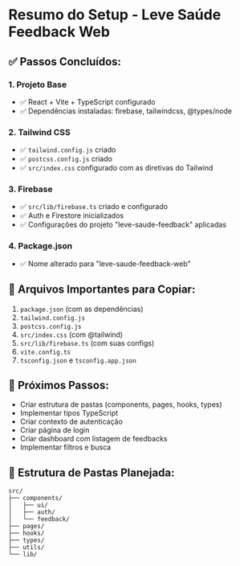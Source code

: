 # Resumo do Setup - Leve Saúde Feedback Web

## ✅ Passos Concluídos:

### 1. Projeto Base
- ✅ React + Vite + TypeScript configurado
- ✅ Dependências instaladas: firebase, tailwindcss, @types/node

### 2. Tailwind CSS
- ✅ `tailwind.config.js` criado
- ✅ `postcss.config.js` criado  
- ✅ `src/index.css` configurado com as diretivas do Tailwind

### 3. Firebase
- ✅ `src/lib/firebase.ts` criado e configurado
- ✅ Auth e Firestore inicializados
- ✅ Configurações do projeto "leve-saude-feedback" aplicadas

### 4. Package.json
- ✅ Nome alterado para "leve-saude-feedback-web"

## 📁 Arquivos Importantes para Copiar:

1. `package.json` (com as dependências)
2. `tailwind.config.js` 
3. `postcss.config.js`
4. `src/index.css` (com @tailwind)
5. `src/lib/firebase.ts` (com suas configs)
6. `vite.config.ts`
7. `tsconfig.json` e `tsconfig.app.json`

## 🚀 Próximos Passos:
- Criar estrutura de pastas (components, pages, hooks, types)
- Implementar tipos TypeScript
- Criar contexto de autenticação
- Criar página de login
- Criar dashboard com listagem de feedbacks
- Implementar filtros e busca

## 📝 Estrutura de Pastas Planejada:
```
src/
├── components/
│   ├── ui/
│   ├── auth/
│   └── feedback/
├── pages/
├── hooks/
├── types/
├── utils/
└── lib/
```
